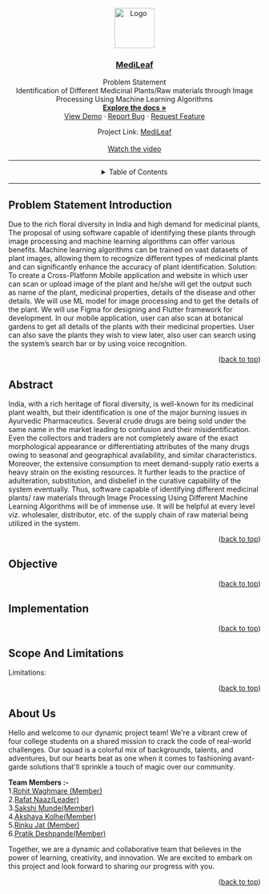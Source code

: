 <div id="top"></div>
<!-- Improved compatibility of back to top link: See: https://github.com/othneildrew/Best-README-Template/pull/73 -->
<a name="readme-top"></a>



<br />
<div align="center">
  <a href="https://github.com/SAWASTHA/Medileaf">
     <img src="https://user-images.githubusercontent.com/92391500/232209609-2de0d41f-5607-44d6-a96a-10c60e074f04.jpg" alt="Logo" width="80" height="80">
  </a>
<h3 align="center"><a href="https://github.com/SAWASTHA/Medileaf">MediLeaf</a></h3>
  <p align="center">
   Problem Statement <br>
Identification of Different Medicinal Plants/Raw materials through Image Processing Using Machine Learning Algorithms
    <br />
    <a href="https://drive.google.com/file/d/1nCIOjKuWHBv7wZy39Ms_Qa1s_IdZ79bF/view"><strong>Explore the docs »</strong></a>
    <br />
    <a href="https://drive.google.com/file/d/1jqGxYChdbK-KWYKuod_o8_KHbbX2AH-Z/view">View Demo</a>
    ·
    <a href="https://github.com/SAWASTHA/Medileaf/issues">Report Bug</a>
    ·
    <a href="https://github.com/SAWASTHA/Medileaf/issues">Request Feature</a>
     
  </p>
  
   Project Link: [MediLeaf](https://github.com/SAWASTHA/Medileaf) <br><br>
    [Watch the video]()
</div>
  <hr>
  

  
  
  
<details align="center">
 <summary>Table of Contents</summary>
  <ol>
    <li> <a href="#problem-statement-introduction">Problem Statement Introduction</a> </li>
    <li><a href="#abstract">Abstract</a></li>
    <li><a href="#objective">Objective</a></li>
    <li><a href="#implementation">Implementation</a></li>
    <li><a href="#scope-and-limitations">Scope And Limitations</a></li>
    <li><a href="#about-us">About Us</a></li>
  </ol>
</details>

<hr>


##  Problem Statement Introduction
 Due to the rich floral diversity in India and high demand for medicinal plants, The proposal of using software capable of identifying these plants through image processing and machine learning algorithms can offer various benefits.
Machine learning algorithms can be trained on vast datasets of plant images, allowing them to recognize different types of medicinal plants and can significantly enhance the accuracy of plant identification.
Solution: To create a Cross-Platform Mobile application and website in which  user can scan or upload image of the plant and he/she will get the output such as name of the plant, medicinal properties, details of the disease and other details. 
 We will use ML model for image processing and to get the details of the plant. We will use Figma for designing and Flutter framework for development.
In our mobile application, user can also scan at botanical gardens to get all details of the plants with their medicinal properties.
User can also save the plants they wish to view later,  also user can search using the system’s search bar or by using voice recognition.



<p align="right">(<a href="#readme-top">back to top</a>)</p>

## Abstract

India, with a rich heritage of floral diversity, is well-known for its medicinal plant wealth, but their identification is one of the major burning issues in Ayurvedic Pharmaceutics. Several crude drugs are being sold under the same name in the market leading to confusion and their misidentification. Even the collectors and traders are not completely aware of the exact morphological appearance or differentiating attributes of the many drugs owing to seasonal and geographical availability, and similar characteristics. Moreover, the extensive consumption to meet demand-supply ratio exerts a heavy strain on the existing resources. It further leads to the practice of adulteration, substitution, and disbelief in the curative capability of the system eventually. Thus, software capable of identifying different medicinal plants/ raw materials through Image Processing Using Different Machine Learning Algorithms will be of immense use. It will be helpful at every level viz. wholesaler, distributor, etc. of the supply chain of raw material being utilized in the system.


<p align="right">(<a href="#readme-top">back to top</a>)</p>

## Objective




<p align="right">(<a href="#readme-top">back to top</a>)</p>

## Implementation



<p align="right">(<a href="#readme-top">back to top</a>)</p>


## Scope And Limitations



Limitations: 


<p align="right">(<a href="#readme-top">back to top</a>)</p>




## About Us

Hello and welcome to our dynamic project team! We're a vibrant crew of four college students on a shared mission to crack the code of real-world challenges. Our squad is a colorful mix of backgrounds, talents, and adventures, but our hearts beat as one when it comes to fashioning avant-garde solutions that'll sprinkle a touch of magic over our community.

<strong> Team Members :-</strong><br>
1.[Rohit Waghmare (Member)](https://github.com/Rohitwaghmare7)<br>
2.[Rafat Naaz(Leader)](https://github.com/RafatNaaz25)<br>
3.[Sakshi Munde(Member)](https://github.com/sakshimunde18)<br>
4.[Akshaya Kolhe(Member)](https://github.com/AkshayaKolhe)<br>
5.[Rinku Jat (Member)](https://github.com/Rinku9172)<br>
6.[Pratik Deshpande(Member)](https://github.com/pratik062002)<br>

Together, we are a dynamic and collaborative team that believes in the power of learning, creativity, and innovation. We are excited to embark on this project and look forward to sharing our progress with you.

<p align="right">(<a href="#readme-top">back to top</a>)</p>

